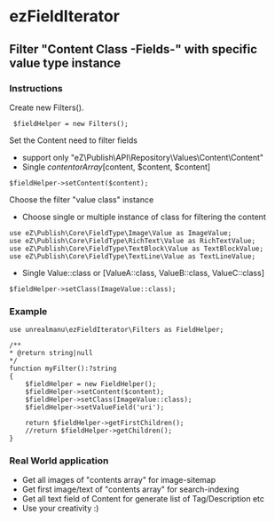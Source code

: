 # ezFieldIterator

## Filter "Content Class -Fields-" with specific value type instance

### Instructions

Create new Filters().
```
 $fieldHelper = new Filters();
```

Set the Content need to filter fields
- support only  "eZ\Publish\API\Repository\Values\Content\Content"
- Single $content or Array [$content, $content, $content]
```
$fieldHelper->setContent($content);
```
Choose the filter "value class" instance
- Choose single or multiple instance of class for filtering the content
```
use eZ\Publish\Core\FieldType\Image\Value as ImageValue;
use eZ\Publish\Core\FieldType\RichText\Value as RichTextValue;
use eZ\Publish\Core\FieldType\TextBlock\Value as TextBlockValue;
use eZ\Publish\Core\FieldType\TextLine\Value as TextLineValue;
```
- Single Value::class or [ValueA::class, ValueB::class, ValueC::class]
```
$fieldHelper->setClass(ImageValue::class);
```

### Example
```
use unrealmanu\ezFieldIterator\Filters as FieldHelper;

/**
* @return string|null
*/
function myFilter():?string
{
    $fieldHelper = new FieldHelper();
    $fieldHelper->setContent($content);
    $fieldHelper->setClass(ImageValue::class);
    $fieldHelper->setValueField('uri');

    return $fieldHelper->getFirstChildren();
    //return $fieldHelper->getChildren();
}
```

### Real World application
- Get all images of "contents array" for image-sitemap
- Get first image/text of "contents array" for search-indexing
- Get all text field of Content for generate list of Tag/Description etc
- Use your creativity :)
